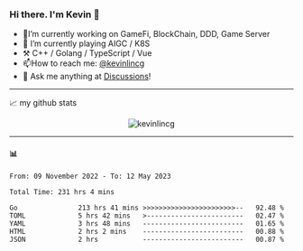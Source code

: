 ### Hi there. I'm Kevin 👋

- 🔭I’m currently working on GameFi, BlockChain, DDD, Game Server
- 🌱 I’m currently playing AIGC / K8S
-   :hammer_and_pick: C++ / Golang / TypeScript / Vue
- 📫How to reach me: [@kevinlincg](https://twitter.com/kevinlincg) 
-   :thought_balloon: Ask me anything at [Discussions](https://github.com/kevinlincg/kevinlincg/discussions/new)!

---

📈 my github stats

<p align="center"> <img src="https://github-readme-stats-ouuan.vercel.app/api?username=kevinlincg&theme=dark&show_icons=true&count_private=true" alt="kevinlincg" />

---

#### :bar_chart: 

<!--START_SECTION:waka-->

```text
From: 09 November 2022 - To: 12 May 2023

Total Time: 231 hrs 4 mins

Go               213 hrs 41 mins >>>>>>>>>>>>>>>>>>>>>>>--   92.48 %
TOML             5 hrs 42 mins   >------------------------   02.47 %
YAML             3 hrs 48 mins   -------------------------   01.65 %
HTML             2 hrs 2 mins    -------------------------   00.88 %
JSON             2 hrs           -------------------------   00.87 %
```

<!--END_SECTION:waka-->
